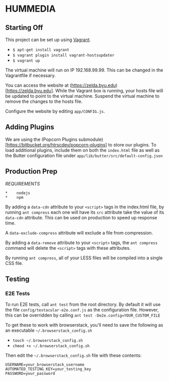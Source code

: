 HUMMEDIA
=========

Starting Off
--------------
This project can be set up using [Vagrant](http://docs.vagrantup.com/v2/).

* `$ apt-get install vagrant`
* `$ vagrant plugin install vagrant-hostsupdater`
* `$ vagrant up`

The virtual machine will run on IP 192.168.99.99. This can be changed in the Vagrantfile if necessary.

You can access the website at (https://zelda.byu.edu)[https://zelda.byu.edu]. While the Vagrant box is running,
your hosts file will be updated to point to the virtual machine. Suspend the virtual machine to remove the changes
to the hosts file.

Configure the website by editing `app/CONFIG.js`.

Adding Plugins
-----------------------
We are using the (Popcorn Plugins submodule)[https://bitbucket.org/htrscdev/popcorn-plugins] to store our plugins. To load additional plugins,
include them on both the `index.html` file as well as the Butter configuration file under `app/lib/butter/src/default-config.json`

Production Prep
------------------------
*REQUIREMENTS*

    *    nodejs
    *    npm

By adding a `data-cdn` attribute to your `<script>` tags in the index.html file, 
by running `ant compress` each one will have its `src` attribute take the value of
its `data-cdn` attribute. This can be used on production to speed up response time.

A `data-exclude-compress` attribute will exclude a file from compression.

By adding a `data-remove` attribute to your `<script>` tags, the `ant compress` command
will delete the `<script>` tags with these attributes.

By running `ant compress`, all of your LESS files will be compiled into a single CSS file.

Testing
-------

### E2E Tests
To run E2E tests, call `ant test` from the root directory. By default it will use the file `config/testacular-e2e.conf.js` as the configuration file. However, this can be overridden by calling `ant test -De2e.config=YOUR_CUSTOM_FILE`

To get these to work with browserstack, you'll need to save the following as an executable `~/.browserstack_config.sh`

* `touch ~/.browserstack_config.sh`
* `chmod +x ~/.browserstack_config.sh`

Then edit the `~/.browserstack_config.sh` file with these contents:

    USERNAME=your_browserstack_username
    AUTOMATED_TESTING_KEY=your_testing_key
    PASSWORD=your_password
